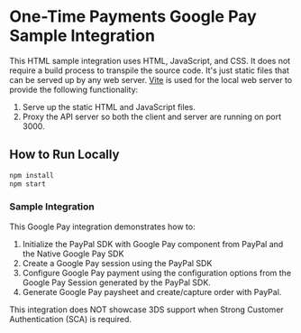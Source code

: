# One-Time Payments Google Pay Sample Integration

This HTML sample integration uses HTML, JavaScript, and CSS. It does not require a build process to transpile the source code. It's just static files that can be served up by any web server. [Vite](https://vite.dev/) is used for the local web server to provide the following functionality:

1. Serve up the static HTML and JavaScript files.
2. Proxy the API server so both the client and server are running on port 3000.

## How to Run Locally

```bash
npm install
npm start
```

### Sample Integration

This Google Pay integration demonstrates how to:

1. Initialize the PayPal SDK with Google Pay component from PayPal and the Native Google Pay SDK
2. Create a Google Pay session using the PayPal SDK
3. Configure Google Pay payment using the configuration options from the Google Pay Session generated by the PayPal SDK.
4. Generate Google Pay paysheet and create/capture order with PayPal.

This integration does NOT showcase 3DS support when Strong Customer Authentication (SCA) is required.

